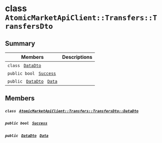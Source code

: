 # class `AtomicMarketApiClient::Transfers::TransfersDto` 

## Summary

 Members                                | Descriptions                                
----------------------------------------|---------------------------------------------
`class ` [`DataDto`](.github/workflows/documentation/md/AtomicMarketApiClient--Transfers--TransfersDto--DataDto.md#class_atomic_market_api_client_1_1_transfers_1_1_transfers_dto_1_1_data_dto)        | 
`public bool ` [`Success`](#class_atomic_market_api_client_1_1_transfers_1_1_transfers_dto_1a506fb037fbb6bfe8f254c021a2c3cfac) | 
`public ` [`DataDto`](.github/workflows/documentation/md/AtomicMarketApiClient--Transfers--TransfersDto--DataDto.md#class_atomic_market_api_client_1_1_transfers_1_1_transfers_dto_1_1_data_dto)` ` [`Data`](#class_atomic_market_api_client_1_1_transfers_1_1_transfers_dto_1a6ed89521b3da4f30d2ab82c36d0afd13) | 

## Members

##### `class ` [`AtomicMarketApiClient::Transfers::TransfersDto::DataDto`](.github/workflows/documentation/md/AtomicMarketApiClient--Transfers--TransfersDto--DataDto.md#class_atomic_market_api_client_1_1_transfers_1_1_transfers_dto_1_1_data_dto) 

##### `public bool ` [`Success`](#class_atomic_market_api_client_1_1_transfers_1_1_transfers_dto_1a506fb037fbb6bfe8f254c021a2c3cfac) 

##### `public ` [`DataDto`](.github/workflows/documentation/md/AtomicMarketApiClient--Transfers--TransfersDto--DataDto.md#class_atomic_market_api_client_1_1_transfers_1_1_transfers_dto_1_1_data_dto)` ` [`Data`](#class_atomic_market_api_client_1_1_transfers_1_1_transfers_dto_1a6ed89521b3da4f30d2ab82c36d0afd13) 

